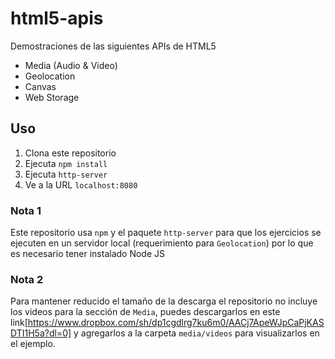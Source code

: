 # html5-apis

Demostraciones de las siguientes APIs de HTML5

- Media (Audio & Video)
- Geolocation
- Canvas
- Web Storage

## Uso
1. Clona este repositorio
2. Ejecuta `npm install`
3. Ejecuta `http-server`
4. Ve a la URL `localhost:8080`

### Nota 1 
Este repositorio usa `npm` y el paquete `http-server` para que los ejercicios se ejecuten en un servidor local (requerimiento para `Geolocation`) por lo que es necesario tener instalado Node JS

### Nota 2
Para mantener reducido el tamaño de la descarga el repositorio no incluye los videos para la sección de `Media`, puedes descargarlos en este link[https://www.dropbox.com/sh/dp1cgdlrg7ku6m0/AACj7ApeWJpCaPjKASDTI1H5a?dl=0] y agregarlos a la carpeta `media/videos` para visualizarlos en el ejemplo.


